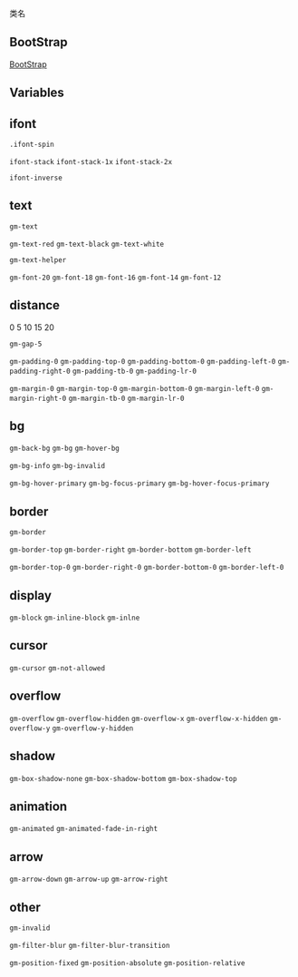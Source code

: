 
类名

## BootStrap

[BootStrap](https://v3.bootcss.com/css/)

## Variables

## ifont

`.ifont-spin` 

`ifont-stack` `ifont-stack-1x` `ifont-stack-2x` 

`ifont-inverse`

## text

`gm-text` 

`gm-text-red` `gm-text-black` `gm-text-white`

`gm-text-helper`

`gm-font-20` `gm-font-18` `gm-font-16` `gm-font-14` `gm-font-12`

## distance

0 5 10 15 20

`gm-gap-5`

`gm-padding-0` `gm-padding-top-0` `gm-padding-bottom-0` `gm-padding-left-0` `gm-padding-right-0` `gm-padding-tb-0` `gm-padding-lr-0`

 `gm-margin-0` `gm-margin-top-0` `gm-margin-bottom-0` `gm-margin-left-0` `gm-margin-right-0` `gm-margin-tb-0` `gm-margin-lr-0`
 
 ## bg
 
 `gm-back-bg` `gm-bg` `gm-hover-bg`
  
 `gm-bg-info` `gm-bg-invalid`
 
 `gm-bg-hover-primary` `gm-bg-focus-primary` `gm-bg-hover-focus-primary`
 
 ## border
 
 `gm-border`
 
 `gm-border-top` `gm-border-right` `gm-border-bottom` `gm-border-left`
 
 `gm-border-top-0` `gm-border-right-0` `gm-border-bottom-0` `gm-border-left-0`
 
 ## display
 
 `gm-block` `gm-inline-block` `gm-inlne`
 
 ## cursor
 
 `gm-cursor` `gm-not-allowed`
 
 ## overflow
 
 `gm-overflow` `gm-overflow-hidden` `gm-overflow-x` `gm-overflow-x-hidden` `gm-overflow-y` `gm-overflow-y-hidden`
 
 ## shadow
 
 `gm-box-shadow-none` `gm-box-shadow-bottom` `gm-box-shadow-top`
 
 ## animation
 
 `gm-animated` `gm-animated-fade-in-right` 
 
 ## arrow
 
 `gm-arrow-down` `gm-arrow-up` `gm-arrow-right`
 
 ## other
 
 `gm-invalid`
 
 `gm-filter-blur` `gm-filter-blur-transition`
 
 `gm-position-fixed` `gm-position-absolute` `gm-position-relative`